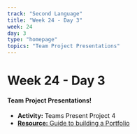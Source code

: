 ```yaml
---
track: "Second Language"
title: "Week 24 - Day 3"
week: 24
day: 3
type: "homepage"
topics: "Team Project Presentations"
---
```



# Week 24 - Day 3

#### Team Project Presentations!
- **Activity:** Teams Present Project 4
- [**Resource:** Guide to building a Portfolio](/second-language/week-24/day-3/lecture-materials/guide-to-building-a-portfolio)


